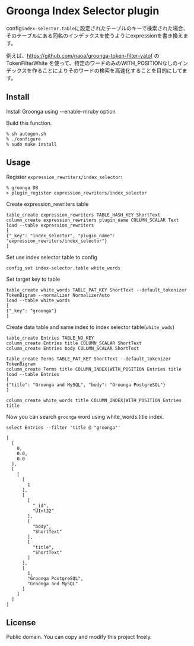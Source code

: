 # Groonga Index Selector plugin

config``index-selector.table``に設定されたテーブルのキーで検索された場合、そのテーブルにある同名のインデックスを使うようにexpressionを書き換えます。

例えば、https://github.com/naoa/groonga-token-filter-yatof のTokenFilterWhite を使って、特定のワードのみのWITH_POSITIONなしのインデックスを作ることによりそのワードの検索を高速化することを目的にしてます。

## Install

Install Groonga using --enable-mruby option

Build this function.

    % sh autogen.sh
    % ./configure
    % sudo make install

## Usage

Register `expression_rewriters/index_selector`:

    % groonga DB
    > plugin_register expression_rewriters/index_selector

Create expression_rewriters table

```
table_create expression_rewriters TABLE_HASH_KEY ShortText
column_create expression_rewriters plugin_name COLUMN_SCALAR Text
load --table expression_rewriters
[
{"_key": "index_selector", "plugin_name": "expression_rewriters/index_selector"}
]
```

Set use index selector table to config

```
config_set index-selector.table white_words
```

Set target key to table

```
table_create white_words TABLE_PAT_KEY ShortText --default_tokenizer TokenBigram --normalizer NormalizerAuto
load --table white_words
[
{"_key": "groonga"}
]
```

Create data table and same index to index selector table(``white_wods``)

```
table_create Entries TABLE_NO_KEY
column_create Entries title COLUMN_SCALAR ShortText
column_create Entries body COLUMN_SCALAR ShortText

table_create Terms TABLE_PAT_KEY ShortText --default_tokenizer TokenBigram
column_create Terms title COLUMN_INDEX|WITH_POSITION Entries title
load --table Entries
[
{"title": "Groonga and MySQL", "body": "Groonga PostgreSQL"}
]

column_create white_words title COLUMN_INDEX|WITH_POSITION Entries title
```

Now you can search `groonga` word using white_words.title index.

```
select Entries --filter 'title @ "groonga"'

[
  [
    0,
    0.0,
    0.0
  ],
  [
    [
      [
        1
      ],
      [
        [
          "_id",
          "UInt32"
        ],
        [
          "body",
          "ShortText"
        ],
        [
          "title",
          "ShortText"
        ]
      ],
      [
        1,
        "Groonga PostgreSQL",
        "Groonga and MySQL"
      ]
    ]
  ]
]
```

## License

Public domain. You can copy and modify this project freely.
